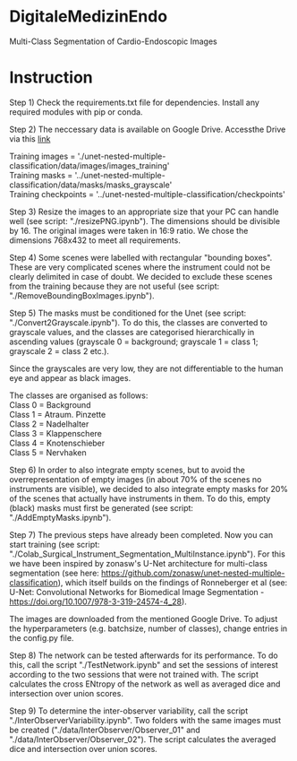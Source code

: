 # DigitaleMedizinEndo

Multi-Class Segmentation of Cardio-Endoscopic Images

# Instruction

Step 1)
Check the requirements.txt file for dependencies. Install any required modules with pip or conda.


Step 2)
The neccessary data is available on Google Drive. Accessthe Drive via this [link](https://drive.google.com/drive/folders/1Y97hKWSQuv8j_5WADxtdRIvG8S__pHIr?usp=sharing)

Training images = './unet-nested-multiple-classification/data/images/images_training'\
Training masks = '../unet-nested-multiple-classification/data/masks/masks_grayscale'\
Training checkpoints = '../unet-nested-multiple-classification/checkpoints'


Step 3)
Resize the images to an appropriate size that your PC can handle well (see script: "./resizePNG.ipynb"). The dimensions should be divisible by 16. The original images were taken in 16:9 ratio. We chose the dimensions 768x432 to meet all requirements.


Step 4)
Some scenes were labelled with rectangular "bounding boxes". These are very complicated scenes where the instrument could not be clearly delimited in case of doubt. We decided to exclude these scenes from the training because they are not useful (see script: "./RemoveBoundingBoxImages.ipynb").


Step 5)
The masks must be conditioned for the Unet (see script: "./Convert2Grayscale.ipynb"). To do this, the classes are converted to grayscale values, and the classes are categorised hierarchically in ascending values (grayscale 0 = background; grayscale 1 = class 1; grayscale 2 = class 2 etc.). 

Since the grayscales are very low, they are not differentiable to the human eye and appear as black images. 

The classes are organised as follows:\
    Class 0 = Background\
    Class 1 = Atraum. Pinzette\
    Class 2 = Nadelhalter\
    Class 3 = Klappenschere\
    Class 4 = Knotenschieber\
    Class 5 = Nervhaken


Step 6)
In order to also integrate empty scenes, but to avoid the overrepresentation of empty images (in about 70% of the scenes no instruments are visible), we decided to also integrate empty masks for 20% of the scenes that actually have instruments in them. To do this, empty (black) masks must first be generated (see script: "./AddEmptyMasks.ipynb").


Step 7)
The previous steps have already been completed. Now you can start training (see script: "./Colab_Surgical_Instrument_Segmentation_MultiInstance.ipynb"). For this we have been inspired by zonasw's U-Net architecture for multi-class segmentation (see here: https://github.com/zonasw/unet-nested-multiple-classification), which itself builds on the findings of Ronneberger et al (see: U-Net: Convolutional Networks for Biomedical Image Segmentation - https://doi.org/10.1007/978-3-319-24574-4_28). 

The images are downloaded from the mentioned Google Drive. To adjust the hyperparameters (e.g. batchsize, number of classes), change entries in the config.py file.


Step 8)
The network can be tested afterwards for its performance. To do this, call the script "./TestNetwork.ipynb" and set the sessions of interest according to the two sessions that were not trained with. The script calculates the cross ENtropy of the network as well as averaged dice and intersection over union scores. 


Step 9)
To determine the inter-observer variability, call the script "./InterObserverVariability.ipynb". Two folders with the same images must be created ("./data/InterObserver/Observer_01" and "./data/InterObserver/Observer_02"). The script calculates the averaged dice and intersection over union scores. 

